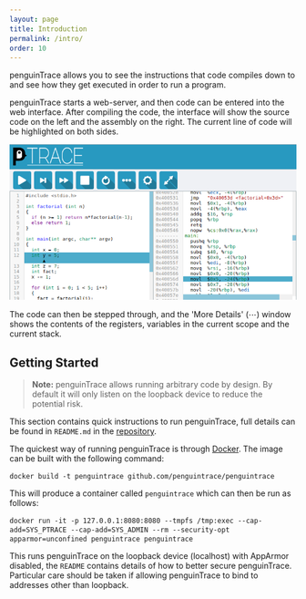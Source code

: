 ```yaml
---
layout: page
title: Introduction
permalink: /intro/
order: 10
---
```


penguinTrace allows you to see the instructions that code compiles down to and
see how they get executed in order to run a program.

penguinTrace starts a web-server, and then code can be entered into the web
interface. After compiling the code, the interface will show the source code on
the left and the assembly on the right. The current line of code will be
highlighted on both sides.

![penguinTrace](/assets/screenshot.png)

The code can then be stepped through, and the 'More Details' (&#x22ef;) window
shows the contents of the registers, variables in the current scope and the
current stack.

## Getting Started

> **Note:** penguinTrace allows running arbitrary code by design. By default it
will only listen on the loopback device to reduce the potential risk.

This section contains quick instructions to run penguinTrace, full details can
be found in `README.md` in the [repository][repo].

The quickest way of running penguinTrace is through [Docker][docker]. The image
can be built with the following command:

    docker build -t penguintrace github.com/penguintrace/penguintrace

This will produce a container called `penguintrace` which can then be run as
follows:

    docker run -it -p 127.0.0.1:8080:8080 --tmpfs /tmp:exec --cap-add=SYS_PTRACE --cap-add=SYS_ADMIN --rm --security-opt apparmor=unconfined penguintrace penguintrace

This runs penguinTrace on the loopback device (localhost) with AppArmor
disabled, the `README` contains details of how to better secure penguinTrace.
Particular care should be taken if allowing penguinTrace to bind to addresses
other than loopback.

[repo]: https://github.com/penguintrace/penguintrace
[docker]: https://www.docker.com
